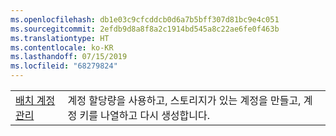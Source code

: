 ```yaml
---
ms.openlocfilehash: db1e03c9cfcddcb0d6a7b5bff307d81bc9e4c051
ms.sourcegitcommit: 2efdb9d8a8f8a2c1914bd545a8c22ae6fe0f463b
ms.translationtype: HT
ms.contentlocale: ko-KR
ms.lasthandoff: 07/15/2019
ms.locfileid: "68279824"
---
```

|  |  |
|---------|---------|
| [배치 계정 관리][1] | 계정 할당량을 사용하고, 스토리지가 있는 계정을 만들고, 계정 키를 나열하고 다시 생성합니다. |

[1]: https://azure.microsoft.com/resources/samples/batch-java-manage-batch-accounts/